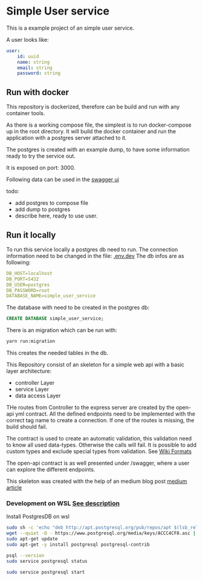 # Simple User service

This is a example project of an simple user service.

A user looks like:

```yml
user:
    id: uuid
    name: string
    email: string
    password: string
```

## Run with docker

This repository is dockerized, therefore can be build and run with any container tools.

As there is a working compose file, the simplest is to run docker-compose up in the root directory.
It will build the docker container and run the application with a postgres server attached to it.

The postgres is created with an example dump, to have some information ready to try the service out.

It is exposed on port: 3000.

Following data can be used in the [swagger ui](http://localhost:3000/swagger)

todo: 
- add postgres to compose file
- add dump to postgres
- describe here, ready to use user.

## Run it locally
To run this service locally a postgres db need to run.
The connection information need to be changed in the file: [.env.dev](./config/.env.dev)
The db infos are as following:
```yaml
DB_HOST=localhost
DB_PORT=5432
DB_USER=postgres
DB_PASSWORD=root
DATABASE_NAME=simple_user_service
```

The database with need to be created in the postgres db:
```sql
CREATE DATABASE simple_user_service;
```

There is an migration which can be run with:
```bash
yarn run:migration
```

This creates the needed tables in the db.


This Repository consist of an skeleton for a simple web api with a basic layer architecture:

- controller Layer
- service Layer
- data access Layer

THe routes from Controller to the express server are created by the open-api yml contract.
All the defined endpoints need to be implemented with the correct tag name to create a connection.
If one of the routes is missing, the build should fail.

The contract is used to create an automatic validation, this validation need to know all used data-types.
Otherwise the calls will fail.
It is possible to add custom types and exclude special types from validation.
See [Wiki Formats](https://github.com/cdimascio/express-openapi-validator/wiki/Documentation#%EF%B8%8F-formats-optional)

The open-api contract is as well presented under /swagger, where a user can explore the different endpoints.

This skeleton was created with the help of an medium blog post [medium article](https://losikov.medium.com/backend-api-server-development-with-node-js-from-scratch-to-production-fe3d3b860003)

### Development on WSL [See description](https://www.cybertec-postgresql.com/en/postgresql-on-wsl2-for-windows-install-and-setup/)

Install PostgresDB on wsl

```bash
sudo sh -c 'echo "deb http://apt.postgresql.org/pub/repos/apt $(lsb_release -cs)-pgdg main" > /etc/apt/sources.list.d/pgdg.list'
wget --quiet -O - https://www.postgresql.org/media/keys/ACCC4CF8.asc | sudo apt-key add -
sudo apt-get update
sudo apt-get -y install postgresql postgresql-contrib

psql --version
sudo service postgresql status

sudo service postgresql start
```
